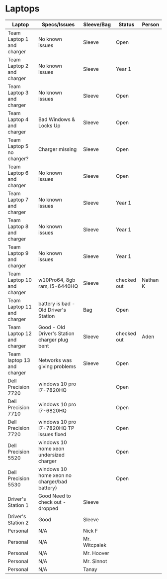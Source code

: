 # Laptops

| Laptop                    | Specs/Issues                                  | Sleeve/Bag      | Status            | Person          | 
|---|---|---|---|---|
| Team Laptop 1 and charger | No known issues                               | Sleeve          | Open              |                 | 
| Team Laptop 2 and charger | No known issues                               | Sleeve          | Year 1            |                 | 
| Team Laptop 3 and charger | No known issues                               | Sleeve          | Open              |                 |
| Team Laptop 4 and charger | Bad Windows & Locks Up                        | Sleeve          | Open              |                 | 
| Team Laptop 5 no charger? | Charger missing                               | Sleeve          | Open              |                 |
| Team Laptop 6 and charger | No known issues                               | Sleeve          | Open              |                 | 
| Team Laptop 7 and charger | No known issues                               | Sleeve          | Year 1            |                 | 
| Team Laptop 8 and charger | No known issues                               | Sleeve          | Year 1            |                 | 
| Team Laptop 9 and charger | No known issues                               | Sleeve          | Year 1            |                 | 
| Team Laptop 10 and charger| w10Pro64, 8gb ram, i5-6440HQ                  | Sleeve          | checked out       | Nathan K        | 
| Team Laptop 11 and charger| battery is bad - Old Driver's Station         | Bag             | Open              |                 | 
| Team Laptop 12 and charger| Good - Old Driver's Station charger plug bent | Sleeve          | checked out       | Aden            | 
| Team laptop 13 and charger| Networks was giving problems                  | Sleeve          | Open              |                 | 
| Dell Precision 7720       |  windows 10 pro I7-7820HQ                     |                 | Open              |                 | 
| Dell Precision 7710       |  windows 10 pro I7-6820HQ                     |                 | Open              |                 |
| Dell Precision 7720       |  windows 10 pro I7-7820HQ TP issues fixed     |                 | Open              |                 |
| Dell Precision 5520       |  windows 10 home xeon undersized charger      |                 | Open              |                 |
| Dell Precision 5530       |  windows 10 home xeon no charger/bad battery) |                 | Open              |                 |
| Driver's Station 1        | Good   Need to check out - dropped            | Sleeve          |                   |                 |
| Driver's Station 2        | Good                                          | Sleeve          |                   |                 |
| Personal | N/A | Nick F |
| Personal | N/A | Mr. Witcpalek |
| Personal | N/A | Mr. Hoover | 
| Personal | N/A | Mr. Sinnot | 
| Personal | N/A | Tanay | 
